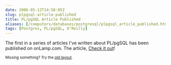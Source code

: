 ```yaml
--- 
date: 2006-05-12T14:58:05Z
slug: plpgsql-article-published
title: PL/pgSQL Article Published
aliases: [/computers/databases/postgresql/plpgsql_article_published.html]
tags: [Postgres, PL/pgSQL, O’Reilly]
---
```


<p>The first in a series of articles I've written about PL/pgSQL has been
published on onLamp.com. The article, <a
href="http://www.onlamp.com/pub/a/onlamp/2006/05/11/postgresql-plpgsql.html"
title="Writing PostgreSQL Functions with PL/pgSQL">Check it out</a>!</p>

<p class="past"><small>Missing something? Try the <a rel="nofollow" href="http://past.justatheory.com/computers/databases/postgresql/plpgsql_article_published.html">old layout</a>.</small></p>


